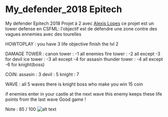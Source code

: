 # My_defender_2018 Epitech
My defender Epitech 2018 
Projet à 2 avec <a href="https://github.com/LopesAlexis">Alexis Lopes</a> ce projet est un tower defense en CSFML:
l'objectif est de défendre une zone contre des vagues ennemies avec des tourelles

HOWTOPLAY :
you have 3 life
objective finish the lvl 2

DAMAGE TOWER :
canon tower : -1 all enemies
fire tower : -2 all except -3 for devil
ice tower : -3 all except -4 for assasin
thunder tower : -4 all except -6 for knight(boss)

COIN:
assasin : 3
devil : 5
knight : 7

WAVE :
all 5 waves there is knight boss who make you win 15 coin

if enemies enter in your castle at the next wave this enemy keeps these life points from the last wave
Good game !

Note : 85 / 100
 ![alt text](https://github.com/Eydou/my_defender_2018/blob/master/pictures/menu/hwtplay.png)
